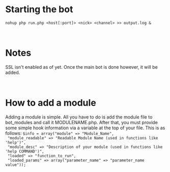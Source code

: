 <h1>Starting the bot</h1>
<p><code>nohup php run.php &lt;host[:port]&gt; &lt;nick&gt; &lt;channel&gt; &gt;&gt; output.log &</code></p>
<br />
<h1>Notes</h1>
<p>SSL isn't enabled as of yet. Once the main bot is done however, it will be added.</p>
<br />
<h1>How to add a module</h1>
<p>Adding a module is simple. All you have to do is add the module file to bot_modules and call it MODULENAME.php. After that, you must provide some simple hook information via a variable at the top of your file. This is as follows:
<code>$info = array("module" => "Module_Name",<br /> "module_readable" => "Readable Module Name (used in functions like 'help')",<br /> "module_desc" => "Description of your module (used in functions like 'help COMMAND')",<br /> "loaded" => "function_to_run",<br /> "loaded_params" => array("parameter_name" => "parameter_name value"));</code>
